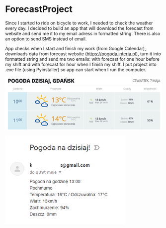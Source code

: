 # ForecastProject

Since I started to ride on bicycle to work, I needed to check the weather every day. I decided to build an app that will download the forecast from website and send me it to my email adress in formatted string. There is also an option to send SMS instead of email.

App checks when I start and finish my work (from Google Calendar), downloads data from forecast website (https://pogoda.interia.pl), turn it into formatted string and send me two emails: with forecast for one hour before my shift and with forecast for hour when I finish my shift. I put project into .exe file (using Pyinstaller) so app can start when I run the computer.

![Screenshot](forecast.png)

![Screenshot](email.png)
